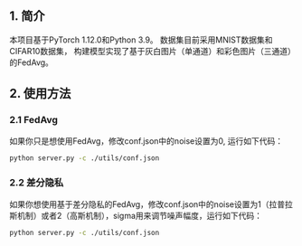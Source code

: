 ## 1. 简介
本项目基于PyTorch 1.12.0和Python 3.9。 数据集目前采用MNIST数据集和CIFAR10数据集， 
构建模型实现了基于灰白图片（单通道）和彩色图片（三通道）的FedAvg。

## 2. 使用方法
### 2.1 FedAvg
如果你只是想使用FedAvg，修改conf.json中的noise设置为0, 运行如下代码：
```bash
python server.py -c ./utils/conf.json
```
### 2.2 差分隐私
如果你想使用基于差分隐私的FedAvg，修改conf.json中的noise设置为1（拉普拉斯机制）或者2（高斯机制），sigma用来调节噪声幅度，运行如下代码：
```bash
python server.py -c ./utils/conf.json
```
